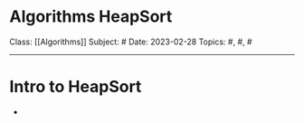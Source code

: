 # Algorithms HeapSort
Class: [[Algorithms]]
Subject: #
Date: 2023-02-28
Topics: #, #, # 

---

# Intro to HeapSort

-